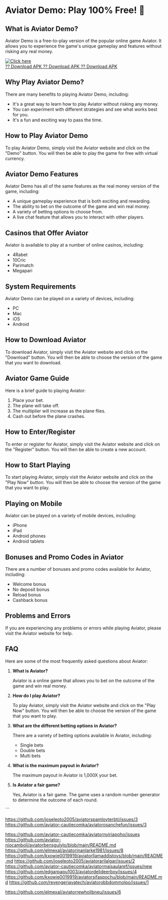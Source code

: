 # Aviator Demo: Play 100% Free! 🚀

## What is Aviator Demo?

Aviator Demo is a free-to-play version of the popular online game
Aviator. It allows you to experience the game\'s unique gameplay and
features without risking any real money.

[![Click
here](https://readscoops.com/wp-content/uploads/2023/03/Readscoop-aviator-1-1.jpg)](https://traff.sbs/deff?key=aviator+demo+mode)\
[?? Download APK ?? Download APK ?? Download
APK](https://traff.sbs/deff?key=aviator+demo+mode)

## Why Play Aviator Demo?

There are many benefits to playing Aviator Demo, including:

-   It\'s a great way to learn how to play Aviator without risking any
    money.
-   You can experiment with different strategies and see what works best
    for you.
-   It\'s a fun and exciting way to pass the time.

## How to Play Aviator Demo

To play Aviator Demo, simply visit the Aviator website and click on the
"Demo" button. You will then be able to play the game for free
with virtual currency.

## Aviator Demo Features

Aviator Demo has all of the same features as the real money version of
the game, including:

-   A unique gameplay experience that is both exciting and rewarding.
-   The ability to bet on the outcome of the game and win real money.
-   A variety of betting options to choose from.
-   A live chat feature that allows you to interact with other players.

## Casinos that Offer Aviator

Aviator is available to play at a number of online casinos, including:

-   4Rabet
-   10Cric
-   Parimatch
-   Megapari

## System Requirements

Aviator Demo can be played on a variety of devices, including:

-   PC
-   Mac
-   iOS
-   Android

## How to Download Aviator

To download Aviator, simply visit the Aviator website and click on the
"Download" button. You will then be able to choose the version of
the game that you want to download.

## Aviator Game Guide

Here is a brief guide to playing Aviator:

1.  Place your bet.
2.  The plane will take off.
3.  The multiplier will increase as the plane flies.
4.  Cash out before the plane crashes.

## How to Enter/Register

To enter or register for Aviator, simply visit the Aviator website and
click on the "Register" button. You will then be able to create a
new account.

## How to Start Playing

To start playing Aviator, simply visit the Aviator website and click on
the "Play Now" button. You will then be able to choose the version
of the game that you want to play.

## Playing on Mobile

Aviator can be played on a variety of mobile devices, including:

-   iPhone
-   iPad
-   Android phones
-   Android tablets

## Bonuses and Promo Codes in Aviator

There are a number of bonuses and promo codes available for Aviator,
including:

-   Welcome bonus
-   No deposit bonus
-   Reload bonus
-   Cashback bonus

## Problems and Errors

If you are experiencing any problems or errors while playing Aviator,
please visit the Aviator website for help.

## FAQ

Here are some of the most frequently asked questions about Aviator:

1.  **What is Aviator?**

    Aviator is a online game that allows you to bet on the outcome of
    the game and win real money.

2.  **How do I play Aviator?**

    To play Aviator, simply visit the Aviator website and click on the
    "Play Now" button. You will then be able to choose the version
    of the game that you want to play.

3.  **What are the different betting options in Aviator?**

    There are a variety of betting options available in Aviator,
    including:

    -   Single bets
    -   Double bets
    -   Multi bets

4.  **What is the maximum payout in Aviator?**

    The maximum payout in Aviator is 1,000X your bet.

5.  **Is Aviator a fair game?**

    Yes, Aviator is a fair game. The game uses a random number generator
    to determine the outcome of each round.

\`\`\`

https://github.com/joseleoto2005/aviatorspamloyterbti/issues/3
https://github.com/aviator-cautiecomka/aviatorosanchefun/issues/3

https://github.com/aviator-cautiecomka/aviatornyiriapoho/issues
https://github.com/aviator-niocamboli/aviatorbensgulylo/blob/main/README.md
https://github.com/elmexal/aviatorinanlarke1981/issues/8
https://github.com/kxowie0019919/aviatorllamaddistovs/blob/main/README.md
https://github.com/joseleoto2005/aviatorarilalgar/issues/2
https://github.com/aviator-cautiecomka/aviatormaisaularef/issues/new
https://github.com/edgarpapu1003/aviatordelideerboy/issues/4
https://github.com/kxowie0019919/aviatorsifaspochu/blob/main/README.md
https://github.com/revengerjavatech/aviatorobbdommolpo/issues/1


https://github.com/elmexal/aviatorrewholibneu/issues/6
